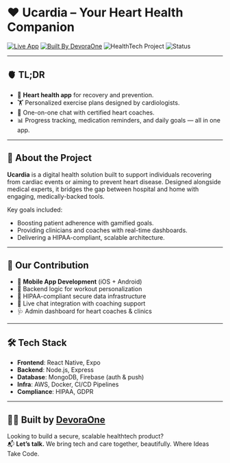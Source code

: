 # ❤️ Ucardia – Your Heart Health Companion

[![Live App](https://img.shields.io/badge/Live-ucardia.com-green?style=flat-square&logo=google-chrome)](https://ucardia.com/)
[![Built By DevoraOne](https://img.shields.io/badge/Built%20By-DevoraOne-blueviolet?style=flat-square)](https://devraone.com)
![HealthTech Project](https://img.shields.io/badge/Industry-HealthTech-red?style=flat-square)
![Status](https://img.shields.io/badge/Status-Live-orange?style=flat-square)

---

## 🫀 TL;DR

- 📱 **Heart health app** for recovery and prevention.
- 🏋️ Personalized exercise plans designed by cardiologists.
- 💬 One-on-one chat with certified heart coaches.
- 📊 Progress tracking, medication reminders, and daily goals — all in one app.

---

## 🧠 About the Project

**Ucardia** is a digital health solution built to support individuals recovering from cardiac events or aiming to prevent heart disease. Designed alongside medical experts, it bridges the gap between hospital and home with engaging, medically-backed tools.

Key goals included:

- Boosting patient adherence with gamified goals.
- Providing clinicians and coaches with real-time dashboards.
- Delivering a HIPAA-compliant, scalable architecture.

---

## 🧰 Our Contribution

- 📲 **Mobile App Development** (iOS + Android)
- 🧠 Backend logic for workout personalization
- 🔐 HIPAA-compliant secure data infrastructure
- 💬 Live chat integration with coaching support
- 🩺 Admin dashboard for heart coaches & clinics

---

## 🛠️ Tech Stack

- **Frontend**: React Native, Expo
- **Backend**: Node.js, Express
- **Database**: MongoDB, Firebase (auth & push)
- **Infra**: AWS, Docker, CI/CD Pipelines
- **Compliance**: HIPAA, GDPR

---

## 👨‍⚕️ Built by [DevoraOne](https://devraone.com)

Looking to build a secure, scalable healthtech product?  
📬 **Let’s talk.** We bring tech and care together, beautifully. Where Ideas Take Code.
